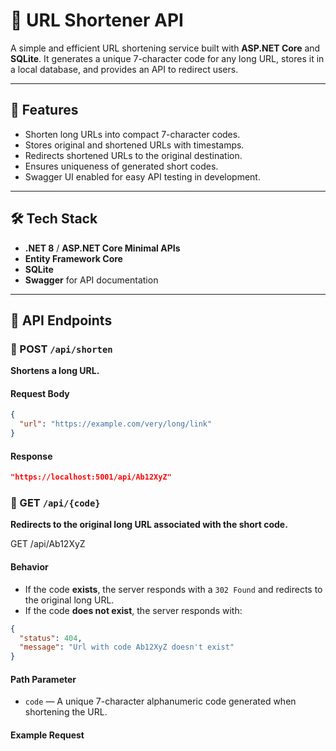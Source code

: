 # 🔗 URL Shortener API

A simple and efficient URL shortening service built with **ASP.NET Core** and **SQLite**. It generates a unique 7-character code for any long URL, stores it in a local database, and provides an API to redirect users.

---

## 🚀 Features

- Shorten long URLs into compact 7-character codes.
- Stores original and shortened URLs with timestamps.
- Redirects shortened URLs to the original destination.
- Ensures uniqueness of generated short codes.
- Swagger UI enabled for easy API testing in development.

---

## 🛠️ Tech Stack

- **.NET 8** / **ASP.NET Core Minimal APIs**
- **Entity Framework Core**
- **SQLite**
- **Swagger** for API documentation

---

## 🧪 API Endpoints

### 🔸 POST `/api/shorten`

**Shortens a long URL.**

#### Request Body

```json
{
  "url": "https://example.com/very/long/link"
}
```
#### Response

```json
"https://localhost:5001/api/Ab12XyZ"
```

### 🔹 GET `/api/{code}`

**Redirects to the original long URL associated with the short code.**

GET /api/Ab12XyZ

#### Behavior

- If the code **exists**, the server responds with a `302 Found` and redirects to the original long URL.
- If the code **does not exist**, the server responds with:

```json
{
  "status": 404,
  "message": "Url with code Ab12XyZ doesn't exist"
}
```



#### Path Parameter

- `code` — A unique 7-character alphanumeric code generated when shortening the URL.

#### Example Request
